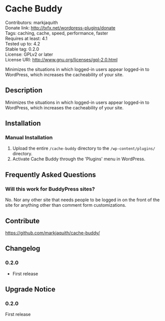 # Cache Buddy #
Contributors: markjaquith  
Donate link: http://txfx.net/wordpress-plugins/donate  
Tags: caching, cache, speed, performance, faster  
Requires at least: 4.1  
Tested up to: 4.2  
Stable tag: 0.2.0  
License: GPLv2 or later  
License URI: http://www.gnu.org/licenses/gpl-2.0.html  

Minimizes the situations in which logged-in users appear logged-in to WordPress, which increases the cacheability of your site.

## Description ##

Minimizes the situations in which logged-in users appear logged-in to WordPress, which increases the cacheability of your site.

## Installation ##

### Manual Installation ###

1. Upload the entire `/cache-buddy` directory to the `/wp-content/plugins/` directory.
2. Activate Cache Buddy through the 'Plugins' menu in WordPress.

## Frequently Asked Questions ##

### Will this work for BuddyPress sites? ###

No. Nor any other site that needs people to be logged in on the front of the site for anything other than comment form customizations.

## Contribute ##

https://github.com/markjaquith/cache-buddy/

## Changelog ##

### 0.2.0 ###
* First release

## Upgrade Notice ##

### 0.2.0 ###
First release
